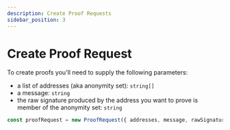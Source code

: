 ```yaml
---
description: Create Proof Requests
sidebar_position: 3
---
```


# Create Proof Request
To create proofs you'll need to supply the following parameters:
- a list of addresses (aka anonymity set): `string[]`
- a message: `string`
- the raw signature produced by the address you want to prove is member of the anonymity set: `string`

```typescript
const proofRequest = new ProofRequest({ addresses, message, rawSignature })
```